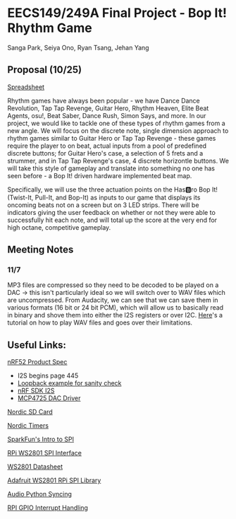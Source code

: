 # EECS149/249A Final Project - Bop It! Rhythm Game

Sanga Park, Seiya Ono, Ryan Tsang, Jehan Yang

## Proposal (10/25)

[Spreadsheet](https://docs.google.com/spreadsheets/d/1WutyDuHFwCbV_97uEuxx-2Y0jQ0Z9K7RMsq6U2ZCgrc/edit?usp=sharing)

Rhythm games have always been popular - we have Dance Dance Revolution, Tap Tap Revenge, Guitar Hero, Rhythm Heaven, Elite Beat Agents, osu!, Beat Saber, Dance Rush, Simon Says, and more. In our project, we would like to tackle one of these types of rhythm games from a new angle. We will focus on the discrete note, single dimension approach to rhythm games similar to Guitar Hero or Tap Tap Revenge - these games require the player to on beat, actual inputs from a pool of predefined discrete buttons; for Guitar Hero's case, a selection of 5 frets and a strummer, and in Tap Tap Revenge's case, 4 discrete horizontle buttons. We will take this style of gameplay and translate into something no one has seen before - a Bop It! driven hardware implemented beat map.

Specifically, we will use the three actuation points on the Has🅱️ro Bop It! (Twist-It, Pull-It, and Bop-It) as inputs to our game that displays its oncoming beats not on a screen but on 3 LED strips. There will be indicators giving the user feedback on whether or not they were able to successfully hit each note, and will total up the score at the very end for high octane, competitive gameplay.

## Meeting Notes

### 11/7

MP3 files are compressed so they need to be decoded to be played on a DAC -> this isn't particularly ideal so we will switch over to WAV files which are uncompressed. From Audacity, we can see that we can save them in various formats (16 bit or 24 bit PCM), which will allow us to basically read in binary and shove them into either the I2S registers or over I2C. [Here](https://www.sparkfun.com/tutorials/160)'s a tutorial on how to play WAV files and goes over their limitations. 

## Useful Links:

[nRF52 Product Spec](https://infocenter.nordicsemi.com/pdf/nRF52832_PS_v1.4.pdf)

* I2S begins page 445
* [Loopback example for sanity check](https://infocenter.nordicsemi.com/index.jsp?topic=%2Fcom.nordic.infocenter.sdk5.v15.2.0%2Fi2s_example_loopback.html&cp=4_0_0_4_5_14)
* [nRF SDK I2S](https://infocenter.nordicsemi.com/topic/com.nordic.infocenter.sdk5.v15.3.0/group__nrfx__i2s.html)
* [MCP4725 DAC Driver](https://infocenter.nordicsemi.com/topic/com.nordic.infocenter.sdk5.v15.3.0/group__mcp4725.html)

[Nordic SD Card](https://infocenter.nordicsemi.com/topic/com.nordic.infocenter.sdk5.v15.3.0/app_sdcard_example.html)

[Nordic Timers](https://infocenter.nordicsemi.com/index.jsp?topic=%2Fcom.nordic.infocenter.sdk5.v15.3.0%2Fgroup__app__timer.html)

[SparkFun's Intro to SPI](https://learn.sparkfun.com/tutorials/serial-peripheral-interface-spi/all)

[RPi WS2801 SPI Interface](https://tutorials-raspberrypi.com/how-to-control-a-raspberry-pi-ws2801-rgb-led-strip/)

[WS2801 Datasheet](https://cdn-shop.adafruit.com/datasheets/WS2801.pdf)

[Adafruit WS2801 RPi SPI Library](https://github.com/adafruit/Adafruit_CircuitPython_WS2801)

[Audio Python Syncing](https://github.com/scottlawsonbc/audio-reactive-led-strip)

[RPI GPIO Interrupt Handling](http://raspberrywebserver.com/gpio/using-interrupt-driven-gpio.html)
